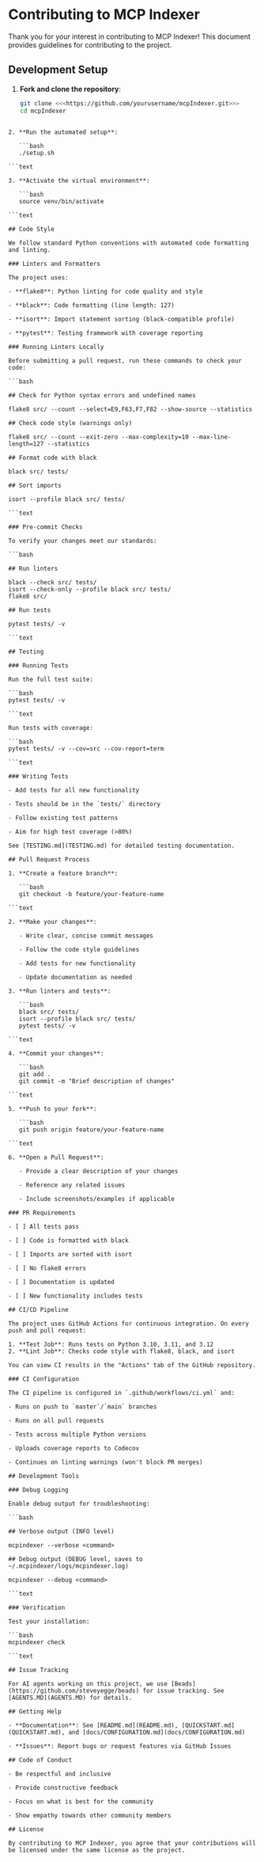 # Contributing to MCP Indexer

Thank you for your interest in contributing to MCP Indexer! This document provides guidelines for contributing to the project.

## Development Setup

1. **Fork and clone the repository**:

   ```bash
   git clone <<<https://github.com/yourusername/mcpIndexer.git>>>
   cd mcpIndexer

```text

2. **Run the automated setup**:

   ```bash
   ./setup.sh

```text

3. **Activate the virtual environment**:

   ```bash
   source venv/bin/activate

```text

## Code Style

We follow standard Python conventions with automated code formatting and linting.

### Linters and Formatters

The project uses:

- **flake8**: Python linting for code quality and style

- **black**: Code formatting (line length: 127)

- **isort**: Import statement sorting (black-compatible profile)

- **pytest**: Testing framework with coverage reporting

### Running Linters Locally

Before submitting a pull request, run these commands to check your code:

```bash

## Check for Python syntax errors and undefined names

flake8 src/ --count --select=E9,F63,F7,F82 --show-source --statistics

## Check code style (warnings only)

flake8 src/ --count --exit-zero --max-complexity=10 --max-line-length=127 --statistics

## Format code with black

black src/ tests/

## Sort imports

isort --profile black src/ tests/

```text

### Pre-commit Checks

To verify your changes meet our standards:

```bash

## Run linters

black --check src/ tests/
isort --check-only --profile black src/ tests/
flake8 src/

## Run tests

pytest tests/ -v

```text

## Testing

### Running Tests

Run the full test suite:

```bash
pytest tests/ -v

```text

Run tests with coverage:

```bash
pytest tests/ -v --cov=src --cov-report=term

```text

### Writing Tests

- Add tests for all new functionality

- Tests should be in the `tests/` directory

- Follow existing test patterns

- Aim for high test coverage (>80%)

See [TESTING.md](TESTING.md) for detailed testing documentation.

## Pull Request Process

1. **Create a feature branch**:

   ```bash
   git checkout -b feature/your-feature-name

```text

2. **Make your changes**:

   - Write clear, concise commit messages

   - Follow the code style guidelines

   - Add tests for new functionality

   - Update documentation as needed

3. **Run linters and tests**:

   ```bash
   black src/ tests/
   isort --profile black src/ tests/
   pytest tests/ -v

```text

4. **Commit your changes**:

   ```bash
   git add .
   git commit -m "Brief description of changes"

```text

5. **Push to your fork**:

   ```bash
   git push origin feature/your-feature-name

```text

6. **Open a Pull Request**:

   - Provide a clear description of your changes

   - Reference any related issues

   - Include screenshots/examples if applicable

### PR Requirements

- [ ] All tests pass

- [ ] Code is formatted with black

- [ ] Imports are sorted with isort

- [ ] No flake8 errors

- [ ] Documentation is updated

- [ ] New functionality includes tests

## CI/CD Pipeline

The project uses GitHub Actions for continuous integration. On every push and pull request:

1. **Test Job**: Runs tests on Python 3.10, 3.11, and 3.12
2. **Lint Job**: Checks code style with flake8, black, and isort

You can view CI results in the "Actions" tab of the GitHub repository.

### CI Configuration

The CI pipeline is configured in `.github/workflows/ci.yml` and:

- Runs on push to `master`/`main` branches

- Runs on all pull requests

- Tests across multiple Python versions

- Uploads coverage reports to Codecov

- Continues on linting warnings (won't block PR merges)

## Development Tools

### Debug Logging

Enable debug output for troubleshooting:

```bash

## Verbose output (INFO level)

mcpindexer --verbose <command>

## Debug output (DEBUG level, saves to ~/.mcpindexer/logs/mcpindexer.log)

mcpindexer --debug <command>

```text

### Verification

Test your installation:

```bash
mcpindexer check

```text

## Issue Tracking

For AI agents working on this project, we use [Beads](https://github.com/steveyegge/beads) for issue tracking. See [AGENTS.MD](AGENTS.MD) for details.

## Getting Help

- **Documentation**: See [README.md](README.md), [QUICKSTART.md](QUICKSTART.md), and [docs/CONFIGURATION.md](docs/CONFIGURATION.md)

- **Issues**: Report bugs or request features via GitHub Issues

## Code of Conduct

- Be respectful and inclusive

- Provide constructive feedback

- Focus on what is best for the community

- Show empathy towards other community members

## License

By contributing to MCP Indexer, you agree that your contributions will be licensed under the same license as the project.
